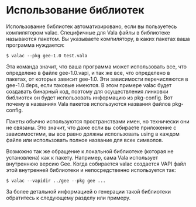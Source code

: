 # Использование библиотек

Использование библиотек автоматизировано, если вы пользуетесь компилятором valac. Специфичные для Vala файлы в библиотеке называются пакетом. Вы указываете компилятору, в каких пакетах ваша программа нуждается:

`$ valac --pkg gee-1.0 test.vala`

Эта команда значит, что ваша программа может использовать все, что определено в файле gee-1.0.vapi, и так же все, что определено в пакетах, от которых зависит gee-1.0. Эти зависимости перечисляются в gee-1.0.deps, если таковые имеются. В этом примере valac будет создавать бинарный код, поэтому для осуществления линковки библиотек он будет использовать информацию из pkg-config. Вот почему в названиях Vala пакетов используются названия файлов pkg-config.

Пакеты обычно используются пространствами имен, но технически они не связаны. Это значит, что даже если вы собираете приложение с зависимостями, вы все равно должны использовать using в каждом файле или использовать полное название для всех символов.

Возможно так же обращение к локальной библиотеке \(которая не установлена\) как к пакету. Например, сама Vala использует внутреннюю версию Gee. Когда собирается valac создается VAPI файл этой внутренней библиотеки и непосредственно используется так:

`$ valac --vapidir ../gee --pkg gee ...`

За более детальной информацией о генерации такой библиотеки обратитесь к следующему разделу или примеру.

